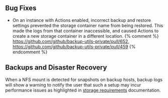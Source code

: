 ## Bug Fixes

* On an instance with Actions enabled, incorrect backup and restore settings prevented the storage container name from being restored. This made the logs from that container inaccessible, and caused Actions to create a new storage container in a different location. {% comment %} https://github.com/github/backup-utils-private/pull/652, https://github.com/github/backup-utils-private/pull/459 {% endcomment %}

## Backups and Disaster Recovery

When a NFS mount is detected for snapshots on backup hosts, backup logs will show a warning to notify the user that such a setup may incur performance issues as highlighted in [storage requirements](https://github.com/github/backup-utils-private/blob/master/docs/requirements.md#storage-requirements) documentation.

